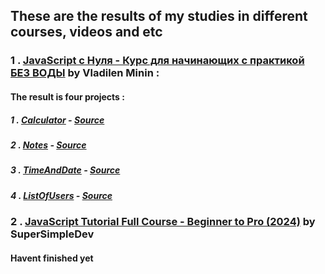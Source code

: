 ## These are the results of my studies in different courses, videos and etc

### 1 . [JavaScript c Нуля - Курс для начинающих с практикой БЕЗ ВОДЫ](https://youtu.be/fcMcf_4PjfI?si=qORno0joDhUwzpYe) by Vladilen Minin :
####  The result is four projects : 
#####    1 . [Calculator](https://bobov1190.github.io/calcByMininLesson/) - [Source]()
#####    2 . [Notes](https://bobov1190.github.io/notesByMininLesson/) - [Source]()
#####    3 . [TimeAndDate](https://bobov1190.github.io/timeByMininLesson/) - [Source]()
#####    4 . [ListOfUsers](https://bobov1190.github.io/listUsersByMininLesson/) - [Source]()

### 2 . [JavaScript Tutorial Full Course - Beginner to Pro (2024)](https://youtu.be/EerdGm-ehJQ?si=SdrSn6hbWKn7m2GR) by SuperSimpleDev
####  Havent finished yet
